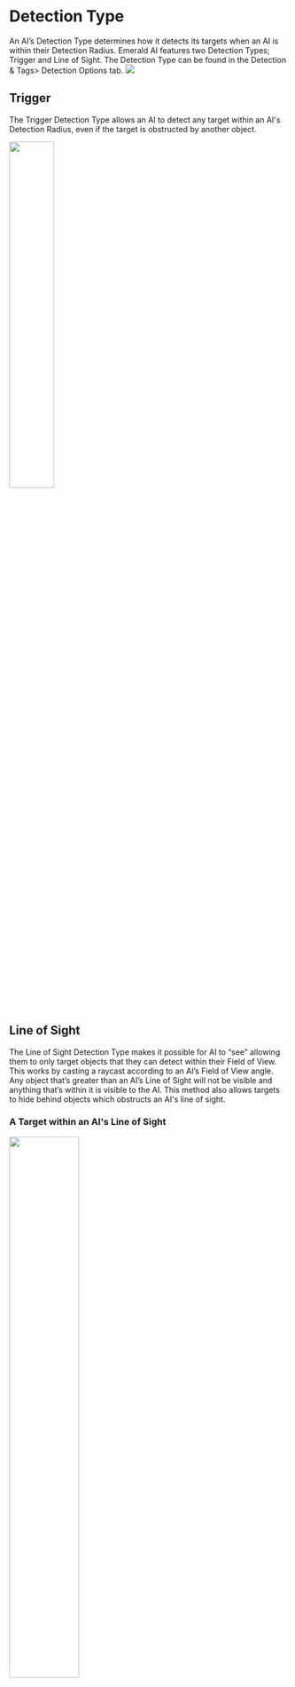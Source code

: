 # Detection Type
An AI’s Detection Type determines how it detects its targets when an AI is within their Detection Radius. Emerald AI features two Detection Types; Trigger and Line of Sight. The Detection Type can be found in the Detection & Tags> Detection Options tab.
![](https://i.imgur.com/pT1YBmh.png)

## Trigger
The Trigger Detection Type allows an AI to detect any target within an AI's Detection Radius, even if the target is obstructed by another object.

<img src="https://i.imgur.com/fnHdHjB.png" width="40%">

## Line of Sight
The Line of Sight Detection Type makes it possible for AI to “see” allowing them to only target objects that they can detect within their Field of View. This works by casting a raycast according to an AI’s Field of View angle. Any object that’s greater than an AI’s Line of Sight will not be visible and anything that’s within it is visible to the AI. This method also allows targets to hide behind objects which obstructs an AI's line of sight.

### A Target within an AI's Line of Sight
<img src="https://i.imgur.com/UQgLnnu.png" width="50%">

### A Target outside of an AI's Line of Sight
<img src="https://i.imgur.com/5tPvJa2.png" width="50%">


# Target Picking Method
An AI’s Target Picking Method is important to get the results you are looking for. Both options have their strengths, but it depends on the situation and playing style. The Target Picking Method can be found in the Detection & Tags> Detection Options tab and has two options, First Detected and Closest.

<img src="https://i.imgur.com/VdGd2NQ.png" width="50%">

## First Detected
The First Detected method can be useful for accurate small scale battles where you want your AI to visually see or detect their targets and allow your player to sneak up on an AI. This is more applicable to the Line of Sight Detection Type as this feature actually requires an AI to see their target before it can start to attack. The drawback to this method is that, when in large scale battles, it can make multiple AI all mark the same target resulting in clusters or groups that are too close.

![](https://i.imgur.com/waytpOY.gif)

## Closest
Closest is useful for nearly all situations and is important for large scale battles. This method still requires an AI to visually see or detect a target with their Detection Radius, but it will search for targets within the area and assign the closest one, even though that may mean that the target may not be fully in sight. This feature also keeps AI evenly distributed and prevents AI from all picking the same target resulting in unappealing battle formations that are much too close. 

![](https://i.imgur.com/qLc5o1M.gif)